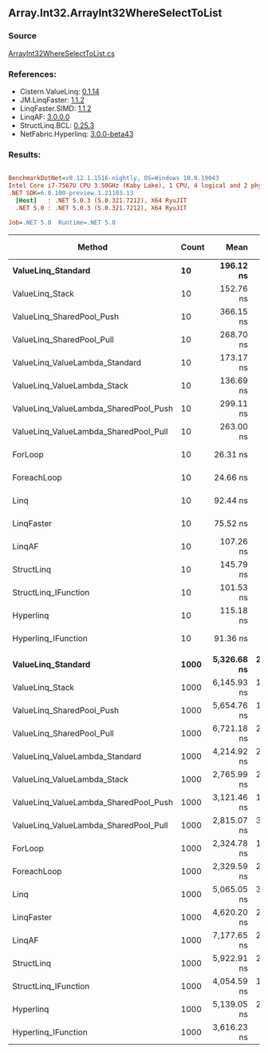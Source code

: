 ﻿## Array.Int32.ArrayInt32WhereSelectToList

### Source
[ArrayInt32WhereSelectToList.cs](../LinqBenchmarks/Array/Int32/ArrayInt32WhereSelectToList.cs)

### References:
- Cistern.ValueLinq: [0.1.14](https://www.nuget.org/packages/Cistern.ValueLinq/0.1.14)
- JM.LinqFaster: [1.1.2](https://www.nuget.org/packages/JM.LinqFaster/1.1.2)
- LinqFaster.SIMD: [1.1.2](https://www.nuget.org/packages/LinqFaster.SIMD/1.0.3)
- LinqAF: [3.0.0.0](https://www.nuget.org/packages/LinqAF/3.0.0.0)
- StructLinq.BCL: [0.25.3](https://www.nuget.org/packages/StructLinq.BCL/0.25.3)
- NetFabric.Hyperlinq: [3.0.0-beta43](https://www.nuget.org/packages/NetFabric.Hyperlinq/3.0.0-beta43)

### Results:
``` ini

BenchmarkDotNet=v0.12.1.1516-nightly, OS=Windows 10.0.19043
Intel Core i7-7567U CPU 3.50GHz (Kaby Lake), 1 CPU, 4 logical and 2 physical cores
.NET SDK=6.0.100-preview.1.21103.13
  [Host]   : .NET 5.0.3 (5.0.321.7212), X64 RyuJIT
  .NET 5.0 : .NET 5.0.3 (5.0.321.7212), X64 RyuJIT

Job=.NET 5.0  Runtime=.NET 5.0  

```
|                                Method | Count |        Mean |     Error |    StdDev | Ratio | RatioSD |  Gen 0 | Gen 1 | Gen 2 | Allocated |
|-------------------------------------- |------ |------------:|----------:|----------:|------:|--------:|-------:|------:|------:|----------:|
|                    **ValueLinq_Standard** |    **10** |   **196.12 ns** |  **0.647 ns** |  **0.573 ns** |  **7.45** |    **0.06** | **0.0305** |     **-** |     **-** |      **64 B** |
|                       ValueLinq_Stack |    10 |   152.76 ns |  0.485 ns |  0.430 ns |  5.81 |    0.04 | 0.0305 |     - |     - |      64 B |
|             ValueLinq_SharedPool_Push |    10 |   366.15 ns |  1.469 ns |  1.302 ns | 13.92 |    0.11 | 0.0305 |     - |     - |      64 B |
|             ValueLinq_SharedPool_Pull |    10 |   268.70 ns |  0.894 ns |  0.793 ns | 10.21 |    0.09 | 0.0305 |     - |     - |      64 B |
|        ValueLinq_ValueLambda_Standard |    10 |   173.17 ns |  0.857 ns |  0.760 ns |  6.58 |    0.05 | 0.0305 |     - |     - |      64 B |
|           ValueLinq_ValueLambda_Stack |    10 |   136.69 ns |  1.373 ns |  1.146 ns |  5.20 |    0.06 | 0.0303 |     - |     - |      64 B |
| ValueLinq_ValueLambda_SharedPool_Push |    10 |   299.11 ns |  0.977 ns |  0.816 ns | 11.37 |    0.09 | 0.0305 |     - |     - |      64 B |
| ValueLinq_ValueLambda_SharedPool_Pull |    10 |   263.00 ns |  1.239 ns |  1.035 ns | 10.00 |    0.07 | 0.0305 |     - |     - |      64 B |
|                               ForLoop |    10 |    26.31 ns |  0.218 ns |  0.193 ns |  1.00 |    0.00 | 0.0344 |     - |     - |      72 B |
|                           ForeachLoop |    10 |    24.66 ns |  0.145 ns |  0.129 ns |  0.94 |    0.01 | 0.0344 |     - |     - |      72 B |
|                                  Linq |    10 |    92.44 ns |  0.404 ns |  0.337 ns |  3.52 |    0.03 | 0.0842 |     - |     - |     176 B |
|                            LinqFaster |    10 |    75.52 ns |  0.348 ns |  0.308 ns |  2.87 |    0.03 | 0.0763 |     - |     - |     160 B |
|                                LinqAF |    10 |   107.26 ns |  0.411 ns |  0.364 ns |  4.08 |    0.04 | 0.0343 |     - |     - |      72 B |
|                            StructLinq |    10 |   145.79 ns |  0.418 ns |  0.391 ns |  5.54 |    0.05 | 0.0763 |     - |     - |     160 B |
|                  StructLinq_IFunction |    10 |   101.53 ns |  0.366 ns |  0.324 ns |  3.86 |    0.03 | 0.0305 |     - |     - |      64 B |
|                             Hyperlinq |    10 |   115.18 ns |  0.393 ns |  0.328 ns |  4.38 |    0.03 | 0.0305 |     - |     - |      64 B |
|                   Hyperlinq_IFunction |    10 |    91.36 ns |  0.536 ns |  0.447 ns |  3.47 |    0.02 | 0.0305 |     - |     - |      64 B |
|                                       |       |             |           |           |       |         |        |       |       |           |
|                    **ValueLinq_Standard** |  **1000** | **5,326.68 ns** | **24.912 ns** | **20.803 ns** |  **2.29** |    **0.02** | **2.0523** |     **-** |     **-** |   **4,304 B** |
|                       ValueLinq_Stack |  1000 | 6,145.93 ns | 19.920 ns | 15.552 ns |  2.65 |    0.02 | 1.9913 |     - |     - |   4,176 B |
|             ValueLinq_SharedPool_Push |  1000 | 5,654.76 ns | 19.308 ns | 16.123 ns |  2.44 |    0.01 | 0.9842 |     - |     - |   2,072 B |
|             ValueLinq_SharedPool_Pull |  1000 | 6,721.18 ns | 28.557 ns | 23.847 ns |  2.89 |    0.02 | 0.9842 |     - |     - |   2,072 B |
|        ValueLinq_ValueLambda_Standard |  1000 | 4,214.92 ns | 25.003 ns | 22.165 ns |  1.81 |    0.02 | 2.0523 |     - |     - |   4,304 B |
|           ValueLinq_ValueLambda_Stack |  1000 | 2,765.99 ns | 21.497 ns | 19.057 ns |  1.19 |    0.01 | 1.9951 |     - |     - |   4,176 B |
| ValueLinq_ValueLambda_SharedPool_Push |  1000 | 3,121.46 ns | 18.374 ns | 17.187 ns |  1.34 |    0.01 | 0.9880 |     - |     - |   2,072 B |
| ValueLinq_ValueLambda_SharedPool_Pull |  1000 | 2,815.07 ns | 32.449 ns | 30.352 ns |  1.21 |    0.01 | 0.9880 |     - |     - |   2,072 B |
|                               ForLoop |  1000 | 2,324.78 ns | 18.149 ns | 16.089 ns |  1.00 |    0.00 | 2.0561 |     - |     - |   4,304 B |
|                           ForeachLoop |  1000 | 2,329.59 ns | 24.845 ns | 23.240 ns |  1.00 |    0.01 | 2.0561 |     - |     - |   4,304 B |
|                                  Linq |  1000 | 5,065.05 ns | 34.007 ns | 30.146 ns |  2.18 |    0.02 | 2.1057 |     - |     - |   4,408 B |
|                            LinqFaster |  1000 | 4,620.20 ns | 28.085 ns | 24.897 ns |  1.99 |    0.01 | 3.8834 |     - |     - |   8,136 B |
|                                LinqAF |  1000 | 7,177.65 ns | 28.339 ns | 25.122 ns |  3.09 |    0.03 | 2.0523 |     - |     - |   4,304 B |
|                            StructLinq |  1000 | 5,922.91 ns | 28.707 ns | 26.853 ns |  2.55 |    0.02 | 1.0300 |     - |     - |   2,168 B |
|                  StructLinq_IFunction |  1000 | 4,054.59 ns | 17.243 ns | 15.285 ns |  1.74 |    0.02 | 0.9842 |     - |     - |   2,072 B |
|                             Hyperlinq |  1000 | 5,139.05 ns | 27.088 ns | 25.338 ns |  2.21 |    0.01 | 0.9842 |     - |     - |   2,072 B |
|                   Hyperlinq_IFunction |  1000 | 3,616.23 ns |  8.574 ns |  8.020 ns |  1.56 |    0.01 | 0.9880 |     - |     - |   2,072 B |
